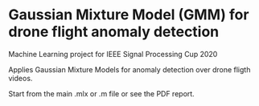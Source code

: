 # Gaussian Mixture Model (GMM) for drone flight anomaly detection 

Machine Learning project for IEEE Signal Processing Cup 2020

Applies Gaussian Mixture Models for anomaly detection over drone fligth videos.

Start from the main .mlx or .m file or see the PDF report.
